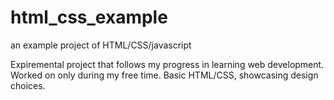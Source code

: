 # html_css_example
an example project of HTML/CSS/javascript

Expiremental project that follows my progress in learning web development. Worked on only during my free time.
Basic HTML/CSS, showcasing design choices.
